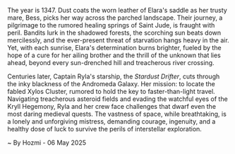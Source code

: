 
The year is 1347.  Dust coats the worn leather of Elara's saddle as her trusty mare, Bess, picks her way across the parched landscape.  Their journey, a pilgrimage to the rumored healing springs of Saint Jude, is fraught with peril.  Bandits lurk in the shadowed forests, the scorching sun beats down mercilessly, and the ever-present threat of starvation hangs heavy in the air.  Yet, with each sunrise, Elara's determination burns brighter, fueled by the hope of a cure for her ailing brother and the thrill of the unknown that lies ahead, beyond every sun-drenched hill and treacherous river crossing.

Centuries later, Captain Ryla's starship, the *Stardust Drifter*, cuts through the inky blackness of the Andromeda Galaxy.  Her mission: to locate the fabled Xylos Cluster, rumored to hold the key to faster-than-light travel.  Navigating treacherous asteroid fields and evading the watchful eyes of the Kryll Hegemony, Ryla and her crew face challenges that dwarf even the most daring medieval quests.  The vastness of space, while breathtaking, is a lonely and unforgiving mistress, demanding courage, ingenuity, and a healthy dose of luck to survive the perils of interstellar exploration.

~ By Hozmi - 06 May 2025
